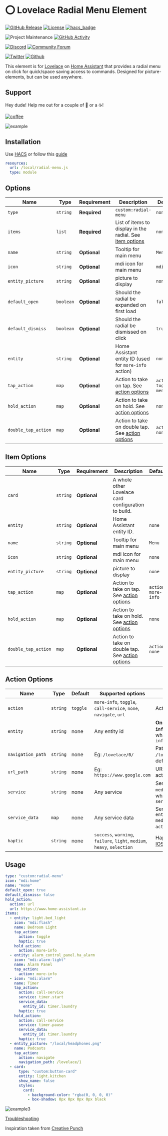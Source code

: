 # ⭕ Lovelace Radial Menu Element

[![GitHub Release][releases-shield]][releases]
[![License][license-shield]](LICENSE.md)
[![hacs_badge](https://img.shields.io/badge/HACS-Default-orange.svg?style=for-the-badge)](https://github.com/custom-components/hacs)

![Project Maintenance][maintenance-shield]
[![GitHub Activity][commits-shield]][commits]

[![Discord][discord-shield]][discord]
[![Community Forum][forum-shield]][forum]

[![Twitter][twitter]][twitter]
[![Github][github]][github]

This element is for [Lovelace](https://www.home-assistant.io/lovelace) on [Home Assistant](https://www.home-assistant.io/) that provides a radial menu on click for quick/space saving access to commands. Designed for picture-elements, but can be used anywhere.

## Support

Hey dude! Help me out for a couple of :beers: or a :coffee:!

[![coffee](https://www.buymeacoffee.com/assets/img/custom_images/black_img.png)](https://www.buymeacoffee.com/zJtVxUAgH)

![example](example.gif)

## Installation

Use [HACS](https://hacs.xyz) or follow this [guide](https://github.com/thomasloven/hass-config/wiki/Lovelace-Plugins)

```yaml
resources:
  url: /local/radial-menu.js
  type: module
```

## Options

| Name                | Type      | Requirement  | Description                                                               | Default               |
| ------------------- | --------- | ------------ | ------------------------------------------------------------------------- | --------------------- |
| `type`              | `string`  | **Required** | `custom:radial-menu`                                                      | `none`                |
| `items`             | `list`    | **Required** | List of items to display in the radial. See [item options](#item-options) | `none`                |
| `name`              | `string`  | **Optional** | Tooltip for main menu                                                     | `Menu`                |
| `icon`              | `string`  | **Optional** | mdi icon for main menu                                                    | `mdi:menu`            |
| `entity_picture`    | `string`  | **Optional** | picture to display                                                        | `none`                |
| `default_open`      | `boolean` | **Optional** | Should the radial be expanded on first load                               | `false`               |
| `default_dismiss`   | `boolean` | **Optional** | Should the radial be dismissed on click                                   | `true`                |
| `entity`            | `string`  | **Optional** | Home Assistant entity ID (used for `more-info` action)                    | `none`                |
| `tap_action`        | `map`     | **Optional** | Action to take on tap. See [action options](#action-options)              | `action: toggle-menu` |
| `hold_action`       | `map`     | **Optional** | Action to take on hold. See [action options](#action-options)             | `none`                |
| `double_tap_action` | `map`     | **Optional** | Action to take on double tap. See [action options](#action-options)       | `action: none`        |

## Item Options

| Name                | Type     | Requirement  | Description                                                         | Default             |
| ------------------- | -------- | ------------ | ------------------------------------------------------------------- | ------------------- |
| `card`              | `string` | **Optional** | A whole other Lovelace card configuration to build.                 |
| `entity`            | `string` | **Optional** | Home Assistant entity ID.                                           | `none`              |
| `name`              | `string` | **Optional** | Tooltip for main menu                                               | `Menu`              |
| `icon`              | `string` | **Optional** | mdi icon for main menu                                              | `none`              |
| `entity_picture`    | `string` | **Optional** | picture to display                                                  | `none`              |
| `tap_action`        | `map`    | **Optional** | Action to take on tap. See [action options](#action-options)        | `action: more-info` |
| `hold_action`       | `map`    | **Optional** | Action to take on hold. See [action options](#action-options)       | `none`              |
| `double_tap_action` | `map`    | **Optional** | Action to take on double tap. See [action options](#action-options) | `action: none`      |

## Action Options

| Name              | Type     | Default  | Supported options                                                        | Description                                                                                               |
| ----------------- | -------- | -------- | ------------------------------------------------------------------------ | --------------------------------------------------------------------------------------------------------- |
| `action`          | `string` | `toggle` | `more-info`, `toggle`, `call-service`, `none`, `navigate`, `url`         | Action to perform                                                                                         |
| `entity`          | `string` | none     | Any entity id                                                            | **Only valid for `action: more-info`** to override the entity on which you want to call `more-info`       |
| `navigation_path` | `string` | none     | Eg: `/lovelace/0/`                                                       | Path to navigate to (e.g. `/lovelace/0/`) when action defined as navigate                                 |
| `url_path`        | `string` | none     | Eg: `https://www.google.com`                                             | URL to open on click when action is `url`.                                                                |
| `service`         | `string` | none     | Any service                                                              | Service to call (e.g. `media_player.media_play_pause`) when `action` defined as `call-service`            |
| `service_data`    | `map`    | none     | Any service data                                                         | Service data to include (e.g. `entity_id: media_player.bedroom`) when `action` defined as `call-service`. |
| `haptic`          | `string` | none     | `success`, `warning`, `failure`, `light`, `medium`, `heavy`, `selection` | Haptic feedback for the [Beta IOS App](http://home-assistant.io/ios/beta)                                 |

## Usage

```yaml
type: "custom:radial-menu"
icon: "mdi:home"
name: "Home"
default_open: true
default_dismiss: false
hold_action:
  action: url
  url: https://www.home-assistant.io
items:
  - entity: light.bed_light
    icon: "mdi:flash"
    name: Bedroom Light
    tap_action:
      action: toggle
      haptic: true
    hold_action:
      action: more-info
  - entity: alarm_control_panel.ha_alarm
    icon: "mdi:alarm-light"
    name: Alarm Panel
    tap_action:
      action: more-info
  - icon: "mdi:alarm"
    name: Timer
    tap_action:
      action: call-service
      service: timer.start
      service_data:
        entity_id: timer.laundry
      haptic: true
    hold_action:
      action: call-service
      service: timer.pause
      service_data:
        entity_id: timer.laundry
      haptic: true
  - entity_picture: "/local/headphones.png"
    name: Podcasts
    tap_action:
      action: navigate
      navigation_path: /lovelace/1
  - card:
      type: "custom:button-card"
      entity: light.kitchen
      show_name: false
      styles:
        card:
          - background-color: "rgba(0, 0, 0, 0)"
          - box-shadow: 0px 0px 0px 0px black
```

![example3](example3.png)

[Troubleshooting](https://github.com/thomasloven/hass-config/wiki/Lovelace-Plugins)

Inspiration taken from [Creative Punch](https://codepen.io/CreativePunch/pen/lAHiu)

[commits-shield]: https://img.shields.io/github/commit-activity/y/iantrich/radial-menu.svg?style=for-the-badge
[commits]: https://github.com/iantrich/radial-menu/commits/master
[discord]: https://discord.gg/Qa5fW2R
[discord-shield]: https://img.shields.io/discord/330944238910963714.svg?style=for-the-badge
[forum-shield]: https://img.shields.io/badge/community-forum-brightgreen.svg?style=for-the-badge
[forum]: https://community.home-assistant.io/t/lovelace-radial-menu-element/111210
[license-shield]: https://img.shields.io/github/license/iantrich/radial-menu.svg?style=for-the-badge
[maintenance-shield]: https://img.shields.io/badge/maintainer-Ian%20Richardson%20%40iantrich-blue.svg?style=for-the-badge
[releases-shield]: https://img.shields.io/github/release/iantrich/radial-menu.svg?style=for-the-badge
[releases]: https://github.com/iantrich/radial-menu/releases
[twitter]: https://img.shields.io/twitter/follow/iantrich.svg?style=social
[github]: https://img.shields.io/github/followers/iantrich.svg?style=social
